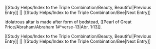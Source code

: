 [[Study Helps/Index to the Triple Combination/Beauty, Beautiful|Previous Entry]]  ||  [[Study Helps/Index to the Triple Combination/Bee|Next Entry]]

 idolatrous altar is made after form of bedstead, [[Pearl of Great Price/Abraham/Abraham 1#^verse-13|Abr. 1:13]].

[[Study Helps/Index to the Triple Combination/Beauty, Beautiful|Previous Entry]]  ||  [[Study Helps/Index to the Triple Combination/Bee|Next Entry]]